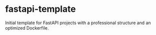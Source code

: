 # fastapi-template
Initial template for FastAPI projects with a professional structure and an optimized Dockerfile.

